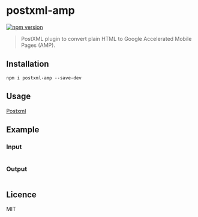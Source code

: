 # postxml-amp
[![npm version][npm-image]][npm-url]

> PostXML plugin to convert plain HTML to Google Accelerated Mobile Pages (AMP).

## Installation
`npm i postxml-amp --save-dev`

## Usage
[Postxml]

## Example

### Input
```html

```

### Output
```html

```

## Licence
MIT

[PostXML]: https://github.com/postxml/postxml

[npm-url]: https://www.npmjs.org/package/postxml-amp
[npm-image]: http://img.shields.io/npm/v/postxml-amp.svg?style=flat-square
